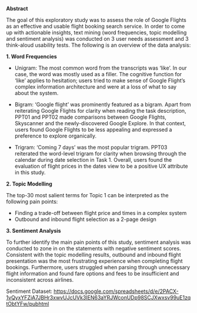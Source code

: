 **Abstract**

The goal of this exploratory study was to assess the role of Google Flights as an effective and usable flight booking search service. In order to come up with actionable insights, text mining (word frequencies, topic modelling and sentiment analysis) was conducted on 3 user needs assessment and 3 think-aloud usability tests. The following is an overview of the data analysis:

**1. Word Frequencies**

  - Unigram: The most common word from the transcripts was ‘like’. In our case, the word was mostly used as a filler. The cognitive function for ‘like’ applies to hesitation;      users tried to make sense of Google Flight’s complex information architecture and were at a loss of what to say about the system. 

  - Bigram: ‘Google flight’ was prominently featured as a bigram. Apart from reiterating Google Flights for clarity when reading the task description, PPT01 and PPT02 made comparisons between Google Flights, Skyscanner and the newly-discovered Google Explore. In that context, users found Google Flights to be less appealing and expressed a preference to explore organically.

  - Trigram: ‘Coming 7 days’ was the most popular trigram. PPT03 reiterated the word-level trigram for clarity when browsing through the calendar during date selection in Task 1. Overall, users found the evaluation of flight prices in the dates view to be a positive UX attribute in this study. 

**2. Topic Modelling**

The top-30 most salient terms for Topic 1 can be interpreted as the following pain points:

  - Finding a trade-off between flight price and times in a complex system
  - Outbound and inbound flight selection as a 2-page design

**3. Sentiment Analysis**

To further identify the main pain points of this study, sentiment analysis was conducted to zone in on the statements with negative sentiment scores. Consistent with the topic modelling results, outbound and inbound flight presentation was the most frustrating experience when completing flight bookings. Furthermore, users struggled when parsing through unnecessary flight information and found fare options and fees to be insufficient and inconsistent across airlines. 

Sentiment Dataset: https://docs.google.com/spreadsheets/d/e/2PACX-1vQyxYFZiA7JBHr3xwvUJcUVk3IEN63aYRJWconUDp98SCJXwxsv99uE1zqtObtYFw/pubhtml
